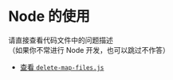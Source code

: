 # Node 的使用

请直接查看代码文件中的问题描述  
（如果你不常进行 Node 开发，也可以跳过不作答）

- [查看 `delete-map-files.js`](./delete-map-files.js)

